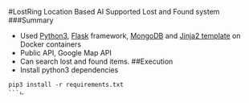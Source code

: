 #LostRing 
Location Based AI Supported Lost and Found system 
###Summary
- Used <u>Python3</u>, <u>Flask</u> framework, <u>MongoDB</u> and <u>Jinja2 template</u> on Docker containers
- Public API, Google Map API
- Can search lost and found items.
##Execution
- Install python3 dependencies
```console
pip3 install -r requirements.txt
```ㄴ
